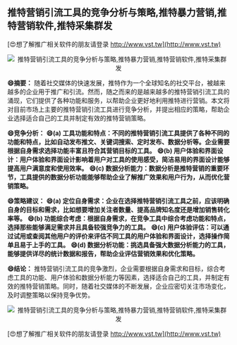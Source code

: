 ## **推特营销引流工具的竞争分析与策略,推特暴力营销,推特营销软件,推特采集群发**

[😍想了解推广相关软件的朋友请登录 http://www.vst.tw](http://www.vst.tw)

 <center><img src="https://vst.tw/MP4/tuiguang/png/4.png" alt="推特营销引流工具的竞争分析与策略,推特暴力营销,推特营销软件,推特采集群发"></center>

**😄摘要：**
随着社交媒体的快速发展，推特作为一个全球知名的社交平台，被越来越多的企业用于推广和引流。然而，随之而来的是越来越多的推特营销引流工具的涌现，它们提供了各种功能和服务，以帮助企业更好地利用推特进行营销。本文将对目前市场上主要的推特营销引流工具进行竞争分析，并提出相应的策略，帮助企业选择适合自己的工具并制定有效的推特营销策略。

**😄竞争分析：**
**😄(a) 工具功能和特点：不同的推特营销引流工具提供了各种不同的功能和特点，比如自动发布推文、关键词搜索、定时发布、数据分析等。企业需要根据自身需求选择功能丰富且符合其营销目标的工具。**
**😄(b) 用户体验和界面设计：用户体验和界面设计影响着用户对工具的使用感受，简洁易用的界面设计能够提高用户满意度和使用效率。**
**😄(c) 数据分析能力：数据分析是推特营销的重要环节，工具提供的数据分析功能能够帮助企业了解推广效果和用户行为，从而优化营销策略。**

**😄策略建议：**
**😄(a) 定位自身需求：企业在选择推特营销引流工具之前，应该明确自身的目标和需求，比如想要增加关注者数量、提高品牌知名度还是增加销售转化率等。**
**😄(b) 功能综合考虑：根据自身需求，在竞争工具中综合考虑功能和特点，选择那些能够满足需求并且具备较强竞争力的工具。**
**😄(c) 用户体验评估：可以通过试用或查阅其他用户的评价来评估不同工具的用户体验和界面设计，选择操作简单且易于上手的工具。**
**😄(d) 数据分析功能：挑选具备强大数据分析能力的工具，能够提供详尽的统计数据和报告，帮助企业评估营销效果和优化策略。**

**😄结论：**
推特营销引流工具的竞争激烈，企业需要根据自身需求和目标，综合考虑工具的功能、用户体验和数据分析能力等因素，选择适合自己的工具，并制定有效的推特营销策略。同时，随着社交媒体的不断发展，企业应密切关注市场变化，及时调整策略以保持竞争优势。

 <center><img src="https://vst.tw/MP4/tuiguang/png/0.png" alt="推特营销引流工具的竞争分析与策略,推特暴力营销,推特营销软件,推特采集群发"></center>

[😍想了解推广相关软件的朋友请登录 http://www.vst.tw](http://www.vst.tw)



